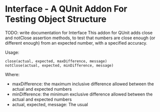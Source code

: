 Interface - A QUnit Addon For Testing Object Structure
================================
TODO: write documentation for Interface
This addon for QUnit adds close and notClose assertion methods, to test that
numbers are close enough (or different enough) from an expected number, with
a specified accuracy.

Usage:

    close(actual, expected, maxDifference, message)
    notClose(actual, expected, minDifference, message)

Where:

  * maxDifference: the maximum inclusive difference allowed between the actual and expected numbers
  * minDifference: the minimum exclusive difference allowed between the actual and expected numbers
  * actual, expected, message: The usual
